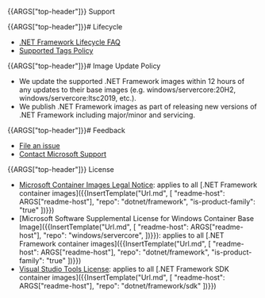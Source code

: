{{ARGS["top-header"]}} Support

{{ARGS["top-header"]}}# Lifecycle

* [.NET Framework Lifecycle FAQ](https://support.microsoft.com/help/17455/lifecycle-faq-net-framework)
* [Supported Tags Policy](https://github.com/microsoft/dotnet-framework-docker/blob/main/documentation/supported-tags.md)

{{ARGS["top-header"]}}# Image Update Policy

* We update the supported .NET Framework images within 12 hours of any updates to their base images (e.g. windows/servercore:20H2, windows/servercore:ltsc2019, etc.).
* We publish .NET Framework images as part of releasing new versions of .NET Framework including major/minor and servicing.

{{ARGS["top-header"]}}# Feedback

* [File an issue](https://github.com/microsoft/dotnet-framework-docker/issues/new/choose)
* [Contact Microsoft Support](https://support.microsoft.com/contactus/)

{{ARGS["top-header"]}} License

* [Microsoft Container Images Legal Notice](https://aka.ms/mcr/osslegalnotice): applies to all [.NET Framework container images]({{InsertTemplate("Url.md", [ "readme-host": ARGS["readme-host"], "repo": "dotnet/framework", "is-product-family": "true" ])}})
* [Microsoft Software Supplemental License for Windows Container Base Image]({{InsertTemplate("Url.md", [ "readme-host": ARGS["readme-host"], "repo": "windows/servercore", ])}}): applies to all [.NET Framework container images]({{InsertTemplate("Url.md", [ "readme-host": ARGS["readme-host"], "repo": "dotnet/framework", "is-product-family": "true" ])}})
* [Visual Studio Tools License](https://visualstudio.microsoft.com/license-terms/mlt031519/): applies to all [.NET Framework SDK container images]({{InsertTemplate("Url.md", [ "readme-host": ARGS["readme-host"], "repo": "dotnet/framework/sdk" ])}})
